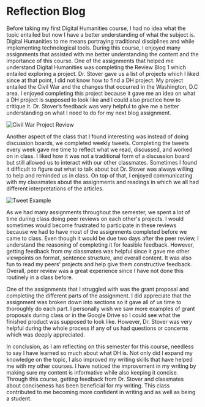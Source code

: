# Reflection Blog 

Before taking my first Digital Humanities course, I had no idea what the topic entailed but now I have a better understanding of what the subject is. Digital Humanities to me means portraying traditional disciplines and while implementing technological tools. During this course, I enjoyed many assignments that assisted with me better understanding the content and the importance of this course. One of the assignments that helped me understand Digital Humanities was completing the Review Blog 1 which entailed exploring a project. Dr. Stover gave us a list of projects which I liked since at that point, I did not know how to find a DH project. My project entailed the Civil War and the changes that occurred in the Washington, D.C area. I enjoyed completing this project because it gave me an idea on what a DH project is supposed to look like and I could also practice how to critique it. Dr. Stover’s feedback was very helpful to give me a better understanding on what I need to do for my next blog assignment.

![Civil War Project Review](https://darc-m.github.io/darcy-m/Images/CivilWarProject.png)


Another aspect of the class that I found interesting was instead of doing discussion boards, we completed weekly tweets. Completing the tweets every week gave me time to reflect what we read, discussed, and worked on in class. I liked how it was not a traditional form of a discussion board but still allowed us to interact with our other classmates. Sometimes I found it difficult to figure out what to talk about but Dr. Stover was always willing to help and reminded us in class. On top of that, I enjoyed communicating with my classmates about the assignments and readings in which we all had different interpretations of the articles. 

![Tweet Example](https://darc-m.github.io/darcy-m/Images/TweetExample.png)


As we had many assignments throughout the semester, we spent a lot of time during class doing peer reviews on each other's projects. I would sometimes would become frustrated to participate in these reviews because we had to have most of the assignments completed before we came to class. Even though it would be due two days after the peer review, I understand the reasoning of completing it for feasible feedback. However, getting feedback from my classmates was helpful since it gave me other viewpoints on format, sentence structure, and overall content. It was also fun to read my peers' projects and help give them constructive feedback. Overall, peer review was a great experience since I have not done this routinely in a class before.

One of the assignments that I struggled with was the grant proposal and completing the different parts of the assignment. I did appreciate that the assignment was broken down into sections so it gave all of us time to thoroughly do each part. I personally wish we saw more examples of grant proposals during class or in the Google Drive so I could see what the finished product was supposed to look like. However, Dr. Stover was very helpful during the whole process if any of us had questions or concerns which was deeply appreciated. 

In conclusion, as I am reflecting on this semester for this course, needless to say I have learned so much about what DH is. Not only did I expand my knowledge on the topic, I also improved my writing skills that have helped me with my other courses. I have noticed the improvement in my writing by making sure my content is informative while also keeping it concise. Through this course, getting feedback from Dr. Stover and classmates about conciseness has been beneficial for my writing. This class contributed to me becoming more confident in writing and as well as being a student. 
